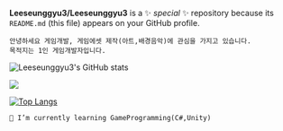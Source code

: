 **Leeseunggyu3/Leeseunggyu3** is a ✨ _special_ ✨ repository because its `README.md` (this file) appears on your GitHub profile.

    안녕하세요 게임개발, 게임에셋 제작(아트,배경음악)에 관심을 가지고 있습니다.
    목적지는 1인 게임개발자입니다.

![Leeseunggyu3's GitHub stats](https://github-readme-stats.vercel.app/api?username=Leeseunggyu3&show_icons=true&theme=tokyonight)

<img src="https://img.shields.io/badge/-C%23-000000?logo=Csharp&style=flat&logoColor=Purple">

[![Top Langs](https://github-readme-stats.vercel.app/api/top-langs/?username=Leeseunggyu3&layout=compact)](https://github.com/anuraghazra/github-readme-stats)


    🌱 I’m currently learning GameProgramming(C#,Unity)
